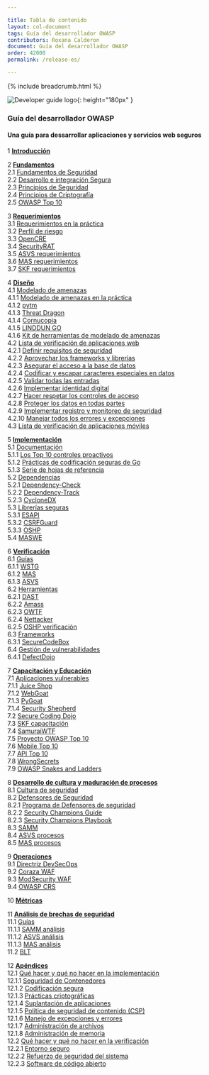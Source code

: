 ```yaml
---

title: Tabla de contenido
layout: col-document
tags: Guía del desarrollador OWASP
contributors: Roxana Calderon
document: Guía del desarrollador OWASP
order: 42000
permalink: /release-es/

---
```


{% include breadcrumb.html %}

![Developer guide logo](../assets/images/dg_logo.png "OWASP Developer Guide"){: height="180px" }

### Guía del desarrollador OWASP

#### Una guía para dessarrollar aplicaciones y servicios web seguros

1 **[Introducción](03-introduction.md)**

2 **[Fundamentos](04-foundations/toc.md)**  
2.1 [Fundamentos de Seguridad](04-foundations/01-security-fundamentals.md)  
2.2 [Desarrollo e integración Segura](04-foundations/02-secure-development.md)  
2.3 [Principios de Seguridad](04-foundations/03-security-principles.md)  
2.4 [Principios de Criptografía](04-foundations/04-crypto-principles.md)  
2.5 [OWASP Top 10](04-foundations/05-top-ten.md)  

3 **[Requerimientos](05-requirements/toc.md)**  
3.1 [Requerimientos en la práctica](05-requirements/01-requirements.md)  
3.2 [Perfil de riesgo](05-requirements/02-risk.md)  
3.3 [OpenCRE](05-requirements/03-opencre.md)  
3.4 [SecurityRAT](05-requirements/04-security-rat.md)  
3.5 [ASVS requerimientos](05-requirements/05-asvs.md)  
3.6 [MAS requerimientos](05-requirements/06-mas.md)  
3.7 [SKF requerimientos](05-requirements/07-skf.md)  

4 **[Diseño](06-design/toc.md)**  
4.1 [Modelado de amenazas](06-design/01-threat-modeling/toc.md)  
4.1.1 [Modelado de amenazas en la práctica](06-design/01-threat-modeling/01-threat-modeling.md)  
4.1.2 [pytm](06-design/01-threat-modeling/02-pytm.md)  
4.1.3 [Threat Dragon](06-design/01-threat-modeling/03-threat-dragon.md)  
4.1.4 [Cornucopia](06-design/01-threat-modeling/04-cornucopia.md)  
4.1.5 [LINDDUN GO](06-design/01-threat-modeling/05-linddun-go.md)  
4.1.6 [Kit de herramientas de modelado de amenazas](06-design/01-threat-modeling/06-toolkit.md)  
4.2 [Lista de verificación de aplicaciones web](06-design/02-web-app-checklist/toc.md)  
4.2.1 [Definir requisitos de seguridad](06-design/02-web-app-checklist/01-define-security-requirements.md)  
4.2.2 [Aprovechar los frameworks y librerías](06-design/02-web-app-checklist/02-frameworks-libraries.md)  
4.2.3 [Asegurar el acceso a la base de datos](06-design/02-web-app-checklist/03-secure-database-access.md)  
4.2.4 [Codificar y escapar caracteres especiales en datos](06-design/02-web-app-checklist/04-encode-escape-data.md)  
4.2.5 [Validar todas las entradas](06-design/02-web-app-checklist/05-validate-inputs.md)  
4.2.6 [Implementar identidad digital](06-design/02-web-app-checklist/06-digital-identity.md)  
4.2.7 [Hacer respetar los controles de acceso](06-design/02-web-app-checklist/07-access-controls.md)  
4.2.8 [Proteger los datos en todas partes](06-design/02-web-app-checklist/08-protect-data.md)  
4.2.9 [Implementar registro y monitoreo de seguridad](06-design/02-web-app-checklist/09-logging-monitoring.md)  
4.2.10 [Manejar todos los errores y excepciones](06-design/02-web-app-checklist/10-handle-errors-exceptions.md)  
4.3 [Lista de verificación de aplicaciones móviles](06-design/03-mas-checklist.md)  

5 **[Implementación](07-implementation/toc.md)**  
5.1 [Documentación](07-implementation/01-documentation/toc.md)  
5.1.1 [Los Top 10 controles proactivos](07-implementation/01-documentation/01-proactive-controls.md)  
5.1.2 [Prácticas de codificación seguras de Go](07-implementation/01-documentation/02-go-scp.md)  
5.1.3 [Serie de hojas de referencia](07-implementation/01-documentation/03-cheatsheets.md)  
5.2 [Dependencias](07-implementation/02-dependencies/toc.md)  
5.2.1 [Dependency-Check](07-implementation/02-dependencies/01-dependency-check.md)  
5.2.2 [Dependency-Track](07-implementation/02-dependencies/02-dependency-track.md)  
5.2.3 [CycloneDX](07-implementation/02-dependencies/03-cyclonedx.md)  
5.3 [Librerías seguras](07-implementation/03-secure-libraries/toc.md)  
5.3.1 [ESAPI](07-implementation/03-secure-libraries/01-esapi.md)  
5.3.2 [CSRFGuard](07-implementation/03-secure-libraries/02-csrf-guard.md)  
5.3.3 [OSHP](07-implementation/03-secure-libraries/03-secure-headers.md)  
5.4 [MASWE](07-implementation/04-maswe.md)  

6 **[Verificación](08-verification/toc.md)**  
6.1 [Guías](08-verification/01-guides/toc.md)  
6.1.1 [WSTG](08-verification/01-guides/01-wstg.md)  
6.1.2 [MAS](08-verification/01-guides/02-mastg.md)  
6.1.3 [ASVS](08-verification/01-guides/03-asvs.md)  
6.2 [Herramientas](08-verification/02-tools/toc.md)  
6.2.1 [DAST](08-verification/02-tools/01-dast.md)  
6.2.2 [Amass](08-verification/02-tools/02-amass.md)  
6.2.3 [OWTF](08-verification/02-tools/03-owtf.md)  
6.2.4 [Nettacker](08-verification/02-tools/04-nettacker.md)  
6.2.5 [OSHP verificación](08-verification/02-tools/05-secure-headers.md)  
6.3 [Frameworks](08-verification/03-frameworks/toc.md)  
6.3.1 [SecureCodeBox](08-verification/03-frameworks/01-secure-codebox.md)  
6.4 [Gestión de vulnerabilidades](08-verification/04-vulnerability-management/toc.md)  
6.4.1 [DefectDojo](08-verification/04-vulnerability-management/01-defectdojo.md)  

7 **[Capacitación y Educación](09-training-education/toc.md)**  
7.1 [Aplicaciones vulnerables](09-training-education/01-vulnerable-apps/toc.md)  
7.1.1 [Juice Shop](09-training-education/01-vulnerable-apps/01-juice-shop.md)  
7.1.2 [WebGoat](09-training-education/01-vulnerable-apps/02-webgoat.md)  
7.1.3 [PyGoat](09-training-education/01-vulnerable-apps/03-pygoat.md)  
7.1.4 [Security Shepherd](09-training-education/01-vulnerable-apps/04-security-shepherd.md)  
7.2 [Secure Coding Dojo](09-training-education/02-secure-coding-dojo.md)  
7.3 [SKF capacitación](09-training-education/03-skf.md)  
7.4 [SamuraiWTF](09-training-education/04-samurai-wtf.md)  
7.5 [Proyecto OWASP Top 10](09-training-education/05-top-ten.md)  
7.6 [Mobile Top 10](09-training-education/06-mobile-top-ten.md)  
7.7 [API Top 10](09-training-education/07-api-top-ten.md)  
7.8 [WrongSecrets](09-training-education/08-wrongsecrets.md)  
7.9 [OWASP Snakes and Ladders](09-training-education/09-snakes-ladders.md)  

8 **[Desarrollo de cultura y maduración de procesos](10-culture-process/toc.md)**  
8.1 [Cultura de seguridad](10-culture-process/01-security-culture.md)  
8.2 [Defensores de Seguridad](10-culture-process/02-security-champions/toc.md)  
8.2.1 [Programa de Defensores de seguridad](10-culture-process/02-security-champions/01-security-champions-program.md)  
8.2.2 [Security Champions Guide](10-culture-process/02-security-champions/02-security-champions-guide.md)  
8.2.3 [Security Champions Playbook](10-culture-process/02-security-champions/03-security-champions-playbook.md)  
8.3 [SAMM](10-culture-process/03-samm.md)  
8.4 [ASVS procesos](10-culture-process/04-asvs.md)  
8.5 [MAS procesos](10-culture-process/05-mas.md)  

9 **[Operaciones](11-operations/toc.md)**  
9.1 [Directriz DevSecOps](11-operations/01-devsecops.md)  
9.2 [Coraza WAF](11-operations/02-coraza.md)  
9.3 [ModSecurity WAF](11-operations/03-modsecurity.md)  
9.4 [OWASP CRS](11-operations/04-crs.md)  

10 **[Métricas](12-metrics/toc.md)**  

11 **[Análisis de brechas de seguridad](13-security-gap-analysis/01-guides/toc.md)**  
11.1 [Guías](13-security-gap-analysis/01-guides/toc.md)  
11.1.1 [SAMM análisis](13-security-gap-analysis/01-guides/01-samm.md)  
11.1.2 [ASVS análisis](13-security-gap-analysis/01-guides/02-asvs.md)  
11.1.3 [MAS análisis](13-security-gap-analysis/01-guides/03-mas.md)  
11.2 [BLT](13-security-gap-analysis/02-blt.md)  

12 **[Apéndices](14-appendices/toc.md)**  
12.1 [Qué hacer y qué no hacer en la implementación](14-appendices/01-implementation-dos-donts/toc.md)  
12.1.1 [Seguridad de Contenedores](14-appendices/01-implementation-dos-donts/01-container-security.md)  
12.1.2 [Codificación segura](14-appendices/01-implementation-dos-donts/02-secure-coding.md)  
12.1.3 [Prácticas criptográficas](14-appendices/01-implementation-dos-donts/03-cryptographic-practices.md)  
12.1.4 [Suplantación de aplicaciones](14-appendices/01-implementation-dos-donts/04-application-spoofing.md)  
12.1.5 [Política de seguridad de contenido (CSP)](14-appendices/01-implementation-dos-donts/05-content-security-policy.md)  
12.1.6 [Manejo de excepciones y errores](14-appendices/01-implementation-dos-donts/06-exception-error-handling.md)  
12.1.7 [Administración de archivos](14-appendices/01-implementation-dos-donts/07-file-management.md)  
12.1.8 [Administración de memoria](14-appendices/01-implementation-dos-donts/08-memory-management.md)  
12.2 [Qué hacer y qué no hacer en la verificación](14-appendices/02-verification-dos-donts/toc.md)  
12.2.1 [Entorno seguro](14-appendices/02-verification-dos-donts/01-secure-environment.md)  
12.2.2 [Refuerzo de seguridad del sistema](14-appendices/02-verification-dos-donts/02-system-hardening.md)  
12.2.3 [Software de código abierto](14-appendices/02-verification-dos-donts/03-open-source-software.md)  
